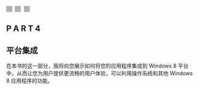 ![images](img/3squ.jpg)

## P A R T 4

## 平台集成

在本书的这一部分，我将向您展示如何将您的应用程序集成到 Windows 8 平台中，从而让您为用户提供更流畅的用户体验，可以利用操作系统和其他 Windows 8 应用程序的功能。